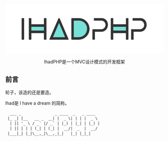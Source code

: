 <p align="center">
    <img src="/ihadphp-logo.jpg" alt="IhadPHP" align="center" />
</p>
<p align="center">IhadPHP是一个MVC设计模式的开发框架</p>

## 前言
轮子，该造的还是要造。

Ihad是 I have a dream 的简称。

```
  ___ _               _ ____  _   _ ____  
 |_ _| |__   __ _  __| |  _ \| | | |  _ \ 
  | || '_ \ / _` |/ _` | |_) | |_| | |_) |
  | || | | | (_| | (_| |  __/|  _  |  __/ 
 |___|_| |_|\__,_|\__,_|_|   |_| |_|_|    
                                          
```
